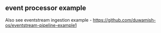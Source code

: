 event processor example
--


Also see eventstream ingestion example - https://github.com/duwamish-os/eventstream-pipeline-example1